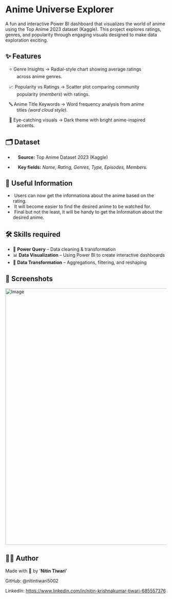
# **Anime Universe Explorer**


A fun and interactive Power BI dashboard that visualizes the world of anime using the Top Anime 2023 dataset (Kaggle).
This project explores ratings, genres, and popularity through engaging visuals designed to make data exploration exciting.


## ✨ **Features**

&nbsp;&nbsp;&nbsp;⭐ Genre Insights → Radial-style chart showing average ratings &nbsp;&nbsp;&nbsp;&nbsp;&nbsp;&nbsp;&nbsp;&nbsp;&nbsp;across anime genres. 

&nbsp;&nbsp;&nbsp;📈 Popularity vs Ratings → Scatter plot comparing community &nbsp;&nbsp;&nbsp;&nbsp;&nbsp;&nbsp;&nbsp;&nbsp;&nbsp;popularity (*members*) with ratings. 

&nbsp;&nbsp;&nbsp;🔤 Anime Title Keywords → Word frequency analysis from anime &nbsp;&nbsp;&nbsp;&nbsp;&nbsp;&nbsp;&nbsp;&nbsp;&nbsp;titles *(word cloud style)*.

&nbsp;&nbsp;&nbsp;🎨 Eye-catching visuals → Dark theme with bright anime-inspired &nbsp;&nbsp;&nbsp;&nbsp;&nbsp;&nbsp;&nbsp;&nbsp;&nbsp;accents.


## **🗂 Dataset**

- &nbsp;&nbsp;&nbsp;&nbsp;**Source:** Top Anime Dataset 2023 (Kaggle)

- &nbsp;&nbsp;&nbsp;&nbsp;**Key fields:** *Name, Rating, Genres, Type, Episodes, Members.*

## **🔎 Useful Information**
- &nbsp;Users can now get the informationa about the anime based on the rating.
- &nbsp;It will become easier to find the desired anime to be watched for.
- &nbsp;Final but not the least, it will be handy to get the Information about the desired anime.

## **🛠 Skills required**

- 🔧 **Power Query** – Data cleaning & transformation  
- 📊 **Data Visualization** – Using Power BI to create interactive dashboards  
- 🔄 **Data Transformation** – Aggregations, filtering, and reshaping  


## **📸 Screenshots**

<img width="1426" height="798" alt="Image" src="https://github.com/user-attachments/assets/5546b08e-0198-4291-af03-ef4f4449f956" />

## **👩‍💻 Author**

Made with 💖 by '**Nitin Tiwari**'

GitHub: @nitintiwari5002

LinkedIn: https://www.linkedin.com/in/nitin-krishnakumar-tiwari-685557376

